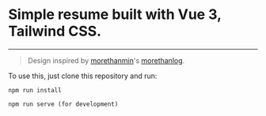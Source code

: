# Simple resume built with Vue 3, Tailwind CSS.

---

> Design inspired by [morethanmin](https://github.com/morethanmin)'s [morethanlog](https://github.com/morethanmin/morethan-log).

To use this, just clone this repository and run:
```
npm run install
```

```
npm run serve (for development)
```